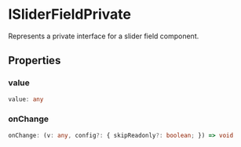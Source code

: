 # ISliderFieldPrivate

Represents a private interface for a slider field component.

## Properties

### value

```ts
value: any
```

### onChange

```ts
onChange: (v: any, config?: { skipReadonly?: boolean; }) => void
```
